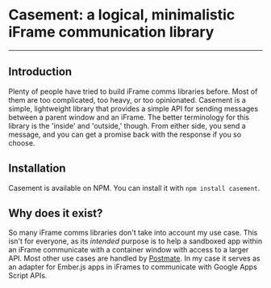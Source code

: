 # Casement: a logical, minimalistic iFrame communication library
---

## Introduction
Plenty of people have tried to build iFrame comms libraries before. Most of them are too complicated, too heavy, or too opinionated. Casement is a simple, lightweight library that provides a simple API for sending messages between a parent window and an iFrame. The better terminology for this library is the 'inside' and 'outside,' though. From either side, you send a message, and you can get a promise back with the response if you so choose.

## Installation
Casement is available on NPM. You can install it with `npm install casement`.

## Why does it exist?
So many iFrame comms libraries don't take into account my use case. This isn't for everyone, as its *intended* purpose is to help a sandboxed app within an iFrame communicate with a container window with access to a larger API. Most other use cases are handled by [Postmate](https://github.com/dollarshaveclub/postmate). In my case it serves as an adapter for Ember.js apps in iFrames to communicate with Google Apps Script APIs.